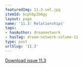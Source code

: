 ```yaml
---
featuredImg: 11.3-sml.jpg
itemId: bcphbp2b6gy
layout: page
name: '11.3: Relationships'
tags:
- hasAuthor: dreamnetwork
- hasTag: dream-network-volume-11
type: post
urlSlug: '11.3'
---
```

<a href="../files/pdfs/Volume_11/11.3-Dream-Network_Volume-11_No-3.pdf" download="">Download issue 11.3</a>